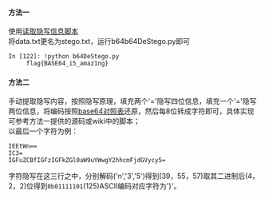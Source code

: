 #### 方法一
使用[读取隐写信息脚本](https://github.com/cjcslhp/wheels/tree/master/b64stego)  
将data.txt更名为stego.txt，运行b64b64DeStego.py即可

```
In [122]: !python b64DeStego.py
     flag{BASE64_i5_amaz1ng}
```

#### 方法二
手动提取隐写内容，按照隐写原理，填充两个'='隐写四位信息，填充一个'='隐写两位信息，将编码按照[base64对照表](https://ctf-wiki.github.io/ctf-wiki/misc/encode/computer/#base)还原，然后每8位转成字符即可，具体实现可参考方法一提供的源码或wiki中的脚本；  
以最后一个字符为例：  

```
IEEtWn==
IC3=
IGFuZCBfIGFzIGFkZGl0aW9uYWwgY2hhcmFjdGVycy5=
```
字符隐写在这三行之中，分别解码('n','3','5')得到(39，55，57)取其二进制后(4，2，2)位得到`0b01111101`(125)ASCII编码对应字符为'}'。  
